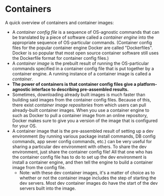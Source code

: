 # Containers

A quick overview of containers and container images:

- A *container config file* is a sequence of OS-agnostic commands that can be translated by a piece of software called a *container engine* into the appropriate sequence of OS-particular commands. (Container config files for the popular container engine Docker are called "Dockerfiles". Docker is so popular that most open source container software still uses the Dockerfile format for container config files.)
- A *container image* is the prebuilt result of running the OS-particular commands specified in a container config file that is put together by a container engine. A running instance of a container image is called a *container*.
- **The power of containers is that container config files give a platform-agnostic interface to describing pre-assembled results.** 
- Sometimes, downloading already built images is much faster than building said images from the container config files. Because of this, there exist *container image repositories* from which users can pull already-built container images. When you use a container engine to such as Docker to pull a container image from an online repository, Docker makes sure to give you a version of the image that is configured for your OS.
- A container image that is the pre-assembled result of setting up a dev environment (by running various package install commands, DB config commands, app sever config commands, etc.) can be very useful for sharing a particular dev environment with others. To share the dev environment, just share the container config file! All that one who has the container config file has to do to set up the dev environment is install a container engine, and then tell the engine to build a container image from the config file.
  - Note: with these dev container images, it's a matter of choice as to whether or not the container image includes the step of starting the dev servers. Most dev container images do have the start of the dev servers built into the image.
